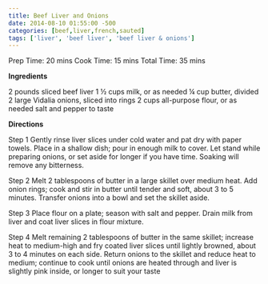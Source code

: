 ```yaml
---
title: Beef Liver and Onions
date: 2014-08-10 01:55:00 -500
categories: [beef,liver,french,sauted]
tags: ['liver', 'beef liver', 'beef liver & onions']
---
```

Prep Time: 20 mins
Cook Time: 15 mins
Total Time: 35 mins

**Ingredients**


2 pounds sliced beef liver
1 ½ cups milk, or as needed
¼ cup butter, divided
2 large Vidalia onions, sliced into rings
2 cups all-purpose flour, or as needed
salt and pepper to taste

**Directions**

Step 1
Gently rinse liver slices under cold water and pat dry with paper towels. Place in a shallow dish; pour in enough milk to cover. Let
stand while preparing onions, or set aside for longer if you have time. Soaking will remove any bitterness.

Step 2
Melt 2 tablespoons of butter in a large skillet over medium heat. Add onion rings; cook and stir in butter until tender and soft,
about 3 to 5 minutes. Transfer onions into a bowl and set the skillet aside.

Step 3
Place flour on a plate; season with salt and pepper. Drain milk from liver and coat liver slices in flour mixture.


Step 4
Melt remaining 2 tablespoons of butter in the same skillet; increase heat to medium-high and fry coated liver slices until lightly
browned, about 3 to 4 minutes on each side. Return onions to the skillet and reduce heat to medium; continue to cook until
onions are heated through and liver is slightly pink inside, or longer to suit your taste
